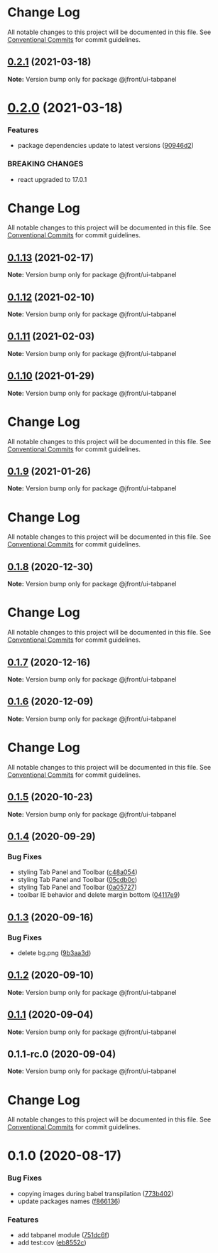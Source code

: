 # Change Log

All notable changes to this project will be documented in this file.
See [Conventional Commits](https://conventionalcommits.org) for commit guidelines.

## [0.2.1](https://github.com/Jepria/jfront-ui/compare/@jfront/ui-tabpanel@0.2.0...@jfront/ui-tabpanel@0.2.1) (2021-03-18)

**Note:** Version bump only for package @jfront/ui-tabpanel





# [0.2.0](https://github.com/Jepria/jfront-ui/compare/@jfront/ui-tabpanel@0.1.13...@jfront/ui-tabpanel@0.2.0) (2021-03-18)


### Features

* package dependencies update to latest versions ([90946d2](https://github.com/Jepria/jfront-ui/commit/90946d25fcb08fc77e4b143567963682f8ff3d2b))


### BREAKING CHANGES

* react upgraded to 17.0.1





# Change Log

All notable changes to this project will be documented in this file. See
[Conventional Commits](https://conventionalcommits.org) for commit guidelines.

## [0.1.13](https://github.com/Jepria/jfront-ui/compare/@jfront/ui-tabpanel@0.1.12...@jfront/ui-tabpanel@0.1.13) (2021-02-17)

**Note:** Version bump only for package @jfront/ui-tabpanel

## [0.1.12](https://github.com/Jepria/jfront-ui/compare/@jfront/ui-tabpanel@0.1.11...@jfront/ui-tabpanel@0.1.12) (2021-02-10)

**Note:** Version bump only for package @jfront/ui-tabpanel

## [0.1.11](https://github.com/Jepria/jfront-ui/compare/@jfront/ui-tabpanel@0.1.10...@jfront/ui-tabpanel@0.1.11) (2021-02-03)

**Note:** Version bump only for package @jfront/ui-tabpanel

## [0.1.10](https://github.com/Jepria/jfront-ui/compare/@jfront/ui-tabpanel@0.1.9...@jfront/ui-tabpanel@0.1.10) (2021-01-29)

**Note:** Version bump only for package @jfront/ui-tabpanel

# Change Log

All notable changes to this project will be documented in this file. See
[Conventional Commits](https://conventionalcommits.org) for commit guidelines.

## [0.1.9](https://github.com/Jepria/jfront-ui/compare/@jfront/ui-tabpanel@0.1.8...@jfront/ui-tabpanel@0.1.9) (2021-01-26)

**Note:** Version bump only for package @jfront/ui-tabpanel

# Change Log

All notable changes to this project will be documented in this file. See
[Conventional Commits](https://conventionalcommits.org) for commit guidelines.

## [0.1.8](https://github.com/Jepria/jfront-ui/compare/@jfront/ui-tabpanel@0.1.7...@jfront/ui-tabpanel@0.1.8) (2020-12-30)

**Note:** Version bump only for package @jfront/ui-tabpanel

# Change Log

All notable changes to this project will be documented in this file. See
[Conventional Commits](https://conventionalcommits.org) for commit guidelines.

## [0.1.7](https://github.com/Jepria/jfront-ui/compare/@jfront/ui-tabpanel@0.1.6...@jfront/ui-tabpanel@0.1.7) (2020-12-16)

**Note:** Version bump only for package @jfront/ui-tabpanel

## [0.1.6](https://github.com/Jepria/jfront-ui/compare/@jfront/ui-tabpanel@0.1.5...@jfront/ui-tabpanel@0.1.6) (2020-12-09)

**Note:** Version bump only for package @jfront/ui-tabpanel

# Change Log

All notable changes to this project will be documented in this file. See
[Conventional Commits](https://conventionalcommits.org) for commit guidelines.

## [0.1.5](https://github.com/Jepria/jfront-ui/compare/@jfront/ui-tabpanel@0.1.4...@jfront/ui-tabpanel@0.1.5) (2020-10-23)

**Note:** Version bump only for package @jfront/ui-tabpanel

## [0.1.4](https://github.com/Jepria/jfront-ui/compare/@jfront/ui-tabpanel@0.1.3...@jfront/ui-tabpanel@0.1.4) (2020-09-29)

### Bug Fixes

- styling Tab Panel and Toolbar
  ([c48a054](https://github.com/Jepria/jfront-ui/commit/c48a05462ceb1e45b3ea7190970a8b953593d1eb))
- styling Tab Panel and Toolbar
  ([05cdb0c](https://github.com/Jepria/jfront-ui/commit/05cdb0c975ac3b0de3f33f83cdd385d2e1fa6db3))
- styling Tab Panel and Toolbar
  ([0a05727](https://github.com/Jepria/jfront-ui/commit/0a057278208377f7a4ce56960312982572f54697))
- toolbar IE behavior and delete margin bottom
  ([04117e9](https://github.com/Jepria/jfront-ui/commit/04117e907549c01a7e9bf6a3c93534317e91a7ba))

## [0.1.3](https://github.com/Jepria/jfront-ui/compare/@jfront/ui-tabpanel@0.1.2...@jfront/ui-tabpanel@0.1.3) (2020-09-16)

### Bug Fixes

- delete bg.png
  ([9b3aa3d](https://github.com/Jepria/jfront-ui/commit/9b3aa3d30e1a66f2cdef61f37761b943ad904a64))

## [0.1.2](https://github.com/Jepria/jfront-ui/compare/@jfront/ui-tabpanel@0.1.1...@jfront/ui-tabpanel@0.1.2) (2020-09-10)

**Note:** Version bump only for package @jfront/ui-tabpanel

## [0.1.1](https://github.com/Jepria/jfront-ui/compare/@jfront/ui-tabpanel@0.1.0...@jfront/ui-tabpanel@0.1.1) (2020-09-04)

**Note:** Version bump only for package @jfront/ui-tabpanel

## 0.1.1-rc.0 (2020-09-04)

**Note:** Version bump only for package @jfront/ui-tabpanel

# Change Log

All notable changes to this project will be documented in this file. See
[Conventional Commits](https://conventionalcommits.org) for commit guidelines.

# 0.1.0 (2020-08-17)

### Bug Fixes

- copying images during babel transpilation
  ([773b402](https://github.com/Jepria/jfront-components/commit/773b4022c35d4aadf8ae2897b39ddb4107a810b1))
- update packages names
  ([f866136](https://github.com/Jepria/jfront-components/commit/f866136a1ac3388a010816fe9cfffa75c91818b7))

### Features

- add tabpanel module
  ([751dc6f](https://github.com/Jepria/jfront-components/commit/751dc6fc71599390da17a9e625fd456dcf04baa0))
- add test:cov
  ([eb8552c](https://github.com/Jepria/jfront-components/commit/eb8552cda1ad5056ae62d665b31cf8ff6f0b760f))
